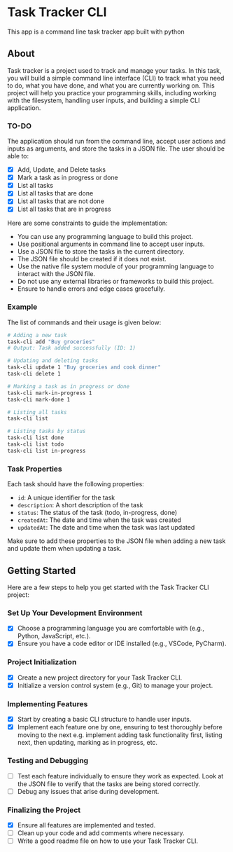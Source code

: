 # Task Tracker CLI

This app is a command line task tracker app built with python

## About

Task tracker is a project used to track and manage your tasks. In this task, you will build a simple command line interface (CLI) to track what you need to do, what you have done, and what you are currently working on. This project will help you practice your programming skills, including working with the filesystem, handling user inputs, and building a simple CLI application.

### TO-DO

The application should run from the command line, accept user actions and inputs as arguments, and store the tasks in a JSON file. The user should be able to:

- [x] Add, Update, and Delete tasks
- [x] Mark a task as in progress or done
- [x] List all tasks
- [x] List all tasks that are done
- [x] List all tasks that are not done
- [x] List all tasks that are in progress

Here are some constraints to guide the implementation:

- You can use any programming language to build this project.
- Use positional arguments in command line to accept user inputs.
- Use a JSON file to store the tasks in the current directory.
- The JSON file should be created if it does not exist.
- Use the native file system module of your programming language to interact with the JSON file.
- Do not use any external libraries or frameworks to build this project.
- Ensure to handle errors and edge cases gracefully.

### Example

The list of commands and their usage is given below:

```sh
# Adding a new task
task-cli add "Buy groceries"
# Output: Task added successfully (ID: 1)

# Updating and deleting tasks
task-cli update 1 "Buy groceries and cook dinner"
task-cli delete 1

# Marking a task as in progress or done
task-cli mark-in-progress 1
task-cli mark-done 1

# Listing all tasks
task-cli list

# Listing tasks by status
task-cli list done
task-cli list todo
task-cli list in-progress
```

### Task Properties

Each task should have the following 
properties:

- `id`: A unique identifier for the task
- `description`: A short description of the task
- `status`: The status of the task (todo, in-progress, done)
- `createdAt`: The date and time when the task was created
- `updatedAt`: The date and time when the task was last updated

Make sure to add these properties to the JSON file when adding a new task and update them when updating a task.

## Getting Started

Here are a few steps to help you get started with the Task Tracker CLI project:

### Set Up Your Development Environment

- [x] Choose a programming language you are comfortable with (e.g., Python, JavaScript, etc.).
- [x] Ensure you have a code editor or IDE installed (e.g., VSCode, PyCharm).

### Project Initialization

- [x] Create a new project directory for your Task Tracker CLI.
- [x] Initialize a version control system (e.g., Git) to manage your project.

### Implementing Features

- [x] Start by creating a basic CLI structure to handle user inputs.
- [x] Implement each feature one by one, ensuring to test thoroughly before moving to the next e.g. implement adding task functionality first, listing next, then updating, marking as in progress, etc.

### Testing and Debugging

- [ ] Test each feature individually to ensure they work as expected. Look at the JSON file to verify that the tasks are being stored correctly.
- [ ] Debug any issues that arise during development.

### Finalizing the Project

- [x] Ensure all features are implemented and tested.
- [ ] Clean up your code and add comments where necessary.
- [ ] Write a good readme file on how to use your Task Tracker CLI.
